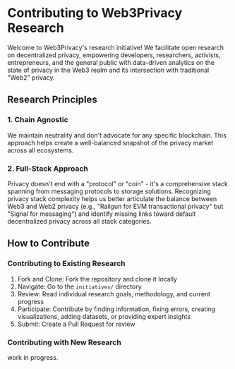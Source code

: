 # Contributing to Web3Privacy Research

Welcome to Web3Privacy's research initiative! We facilitate open research on decentralized privacy, empowering developers, researchers, activists, entrepreneurs, and the general public with data-driven analytics on the state of privacy in the Web3 realm and its intersection with traditional "Web2" privacy.

## Research Principles

### 1. Chain Agnostic

We maintain neutrality and don't advocate for any specific blockchain. This approach helps create a well-balanced snapshot of the privacy market across all ecosystems.

### 2. Full-Stack Approach

Privacy doesn't end with a "protocol" or "coin" - it's a comprehensive stack spanning from messaging protocols to storage solutions. Recognizing privacy stack complexity helps us better articulate the balance between Web3 and Web2 privacy (e.g., "Railgun for EVM transactional privacy" but "Signal for messaging") and identify missing links toward default decentralized privacy across all stack categories.

## How to Contribute

### Contributing to Existing Research

1. Fork and Clone: Fork the repository and clone it locally
2. Navigate: Go to the `initiatives/` directory
3. Review: Read individual research goals, methodology, and current progress
4. Participate: Contribute by finding information, fixing errors, creating visualizations, adding datasets, or providing expert insights
5. Submit: Create a Pull Request for review

### Contributing with New Research

work in progress.
